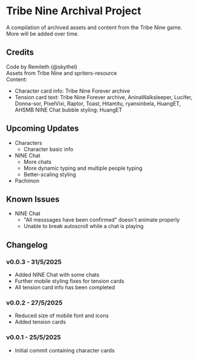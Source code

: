 # Tribe Nine Archival Project
A compilation of archived assets and content from the Tribe Nine game. More will be added over time.

## Credits
Code by Remileth (@skythel)  
Assets from Tribe Nine and spriters-resource  
Content:  
* Character card info: Tribe Nine Forever archive
* Tension card text: Tribe Nine Forever archive, AninaWalksleeper, Lucifer, Donna-sor, PixelVixi, Raptor, Toast, Hitamitu, ryansinbela, HuangET, AHSMB
NINE Chat bubble styling: HuangET

## Upcoming Updates
* Characters
  * Character basic info
* NINE Chat
  * More chats
  * More dynamic typing and multiple people typing
  * Better-scaling styling
* Pachimon

## Known Issues
* NINE Chat
  * "All messsages have been confirmed" doesn't animate properly
  * Unable to break autoscroll while a chat is playing

## Changelog
### v0.0.3 - 31/5/2025
* Added NINE Chat with some chats
* Further mobile styling fixes for tension cards
* All tension card info has been completed
### v0.0.2 - 27/5/2025
* Reduced size of mobile font and icons
* Added tension cards
### v0.0.1 - 25/5/2025
* Initial commit containing character cards